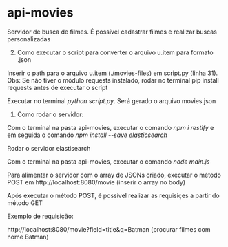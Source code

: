 # api-movies


Servidor de busca de filmes. É possível cadastrar filmes e realizar buscas personalizadas

2. Como executar o script para converter o arquivo u.item para formato .json

Inserir o path para o arquivo u.item (./movies-files) em script.py (linha 31). 
Obs: Se não tiver o módulo requests instalado, rodar no terminal pip install requests antes de executar o script

Executar no terminal *python script.py*. Será gerado o arquivo movies.json

1. Como rodar o servidor:

Com o terminal na pasta api-movies, executar o comando *npm i restify* e em seguida o comando *npm install --save elasticsearch*

Rodar o servidor elastisearch

Com o terminal na pasta api-movies, executar o comando *node main.js*

Para alimentar o servidor com o array de JSONs criado, executar o método POST em http://localhost:8080/movie (inserir o array no body)

Após executar o método POST, é possível realizar as requisiçes a partir do método GET

Exemplo de requisição:

http://localhost:8080/movie?field=title&q=Batman (procurar filmes com nome Batman)
